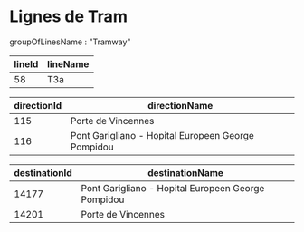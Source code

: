 Lignes de Tram
===================

groupOfLinesName : "Tramway"

lineId   | lineName 
-------- | ---
58       | T3a


directionId   | directionName 
------------- | -------------
115           | Porte de Vincennes
116           | Pont Garigliano - Hopital Europeen George Pompidou

destinationId | destinationName
------------- | ---------------
14177         | Pont Garigliano - Hopital Europeen George Pompidou
14201         | Porte de Vincennes



